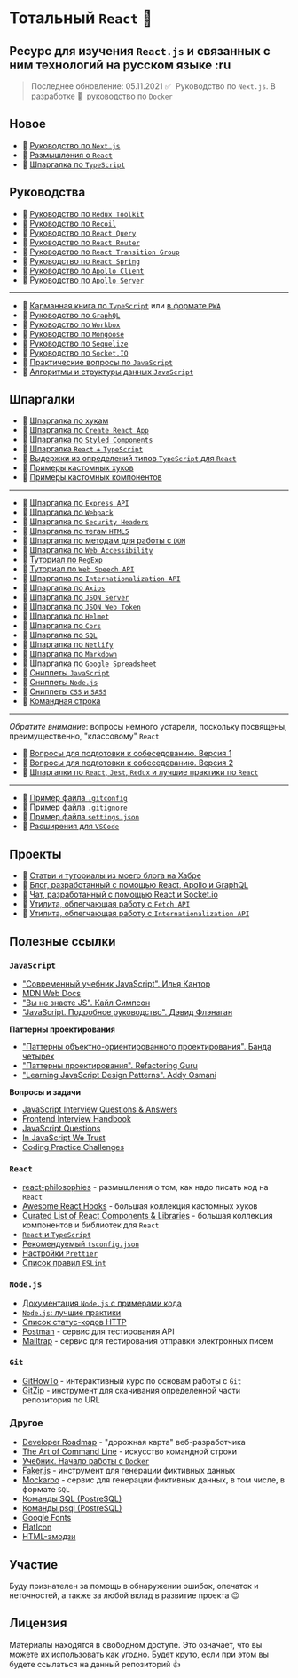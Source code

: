 # Тотальный `React` :metal:

## Ресурс для изучения `React.js` и связанных с ним технологий на русском языке :ru

> Последнее обновление: 05.11.2021 ✅&nbsp;&nbsp;Руководство по `Next.js`. В разработке 🔬&nbsp;&nbsp;руководство по `Docker`

## Новое

- :page_with_curl: [Руководство по `Next.js`](./md/next.md)
- :memo: [Размышления о `React`](./md/react-philosophies.md)
- :memo: [Шпаргалка по `TypeScript`](./md/ts_cheatsheet.md)

## Руководства

- :page_with_curl: [Руководство по `Redux Toolkit`](./md/redux-toolkit.md)
- :page_with_curl: [Руководство по `Recoil`](./md/recoil.md)
- :page_with_curl: [Руководство по `React Query`](./md/react-query.md)
- :page_with_curl: [Руководство по `React Router`](./md/react-router.md)
- :page_with_curl: [Руководство по `React Transition Group`](./md/react-transition-group.md)
- :page_with_curl: [Руководство по `React Spring`](./md/react-spring.md)
- :page_with_curl: [Руководство по `Apollo Client`](./md/apollo/client.md)
- :page_with_curl: [Руководство по `Apollo Server`](./md/apollo/server.md)

---

- :page_with_curl: [Карманная книга по `TypeScript`](./md/ts.md) или [в формате `PWA`](https://typescript-handbook.ru/)
- :page_with_curl: [Руководство по `GraphQL`](./md/graphql.md)
- :page_with_curl: [Руководство по `Workbox`](./md/wb/wb.md)
- :page_with_curl: [Руководство по `Mongoose`](./md/mongoose.md)
- :page_with_curl: [Руководство по `Sequelize`](./md/sequelize.md)
- :page_with_curl: [Руководство по `Socket.IO`](./md/socket/README.md)
- :page_with_curl: [Практические вопросы по `JavaScript`](./md/js_questions.md)
- :page_with_curl: [Алгоритмы и структуры данных `JavaScript`](./md/js_algorithms.md)

## Шпаргалки

- :memo: [Шпаргалка по хукам](./md/hooks.md)
- :memo: [Шпаргалка по `Create React App`](./md/create-react-app.md)
- :memo: [Шпаргалка по `Styled Components`](./md/styled-components.md)
- :memo: [Шпаргалка `React` + `TypeScript`](./md/react-typescript.md)
- :memo: [Выдержки из определений типов `TypeScript` для `React`](./md/react-types.md)
- :memo: [Примеры кастомных хуков](./md/custom-hooks.md)
- :memo: [Примеры кастомных компонентов](./md/custom-components.md)

---

- :memo: [Шпаргалка по `Express API`](./md/express-api.md)
- :memo: [Шпаргалка по `Webpack`](./md/webpack.md)
- :memo: [Шпаргалка по `Security Headers`](./md/security/security.md)
- :memo: [Шпаргалка по тегам `HTML5`](./md/html5.md)
- :memo: [Шпаргалка по методам для работы с `DOM`](./md/js-dom.md)
- :memo: [Шпаргалка по `Web Accessibility`](./md/access/access.md)
- :memo: [Туториал по `RegExp`](./md/regexp/regexp.md)
- :memo: [Туториал по `Web Speech API`](./md/regexp/regexp.md)
- :memo: [Шпаргалка по `Internationalization API`](./md/intl.md)
- :memo: [Шпаргалка по `Axios`](./md/axios.md)
- :memo: [Шпаргалка по `JSON Server`](./md/json-server/README.md)
- :memo: [Шпаргалка по `JSON Web Token`](./md/jsonwebtoken.md)
- :memo: [Шпаргалка по `Helmet`](./md/helmet.md)
- :memo: [Шпаргалка по `Cors`](./md/cors.md)
- :memo: [Шпаргалка по `SQL`](./md/sql.md)
- :memo: [Шпаргалка по `Netlify`](./md/netlify.md)
- :memo: [Шпаргалка по `Markdown`](./md/markdown.md)
- :memo: [Шпаргалка по `Google Spreadsheet`](./md/google-spreadsheet.md)
- :memo: [Сниппеты `JavaScript`](./md/snippets_javascript.md)
- :memo: [Сниппеты `Node.js`](./md/snippets_node.md)
- :memo: [Сниппеты `CSS` и `SASS`](./md/snippets_csssass.md)
- :memo: [Командная строка](./md/command_line.md)

---

_Обратите внимание_: вопросы немного устарели, поскольку посвящены, преимущественно, "классовому" `React`

- :page_with_curl: [Вопросы для подготовки к собеседованию. Версия 1](./md/questions_react.md)
- :page_with_curl: [Вопросы для подготовки к собеседованию. Версия 2](./md/questions_react-v2.md)
- :memo: [Шпаргалки по `React`, `Jest`, `Redux` и лучшие практики по `React`](./md/cheatsheets-bestpractices.md)

---

- :floppy_disk: [Пример файла `.gitconfig`](./assets/.gitconfig)
- :floppy_disk: [Пример файла `.gitignore`](./assets/.gitignore)
- :floppy_disk: [Пример файла `settings.json`](./assets/settings.json)
- :memo: [Расширения для `VSCode`](./md/vscode_extensions.md)

## Проекты

- :link: [Статьи и туториалы из моего блога на Хабре](https://github.com/harryheman/Blog-Posts)
- :link: [Блог, разработанный с помощью React, Apollo и GraphQL](https://github.com/harryheman/React-Apollo-GraphQL-Social-App)
- :link: [Чат, разработанный с помощью React и Socket.io](https://github.com/harryheman/React-Socket.io-Chat-App)
- :link: [Утилита, облегчающая работу с `Fetch API`](https://github.com/harryheman/simple-fetch)
- :link: [Утилита, облегчающая работу с `Internationalization API`](https://github.com/harryheman/easy-intl)

## Полезные ссылки

### `JavaScript`

- ["Современный учебник JavaScript". Илья Кантор](https://learn.javascript.ru/)
- [MDN Web Docs](https://developer.mozilla.org/ru/)
- ["Вы не знаете JS". Кайл Симпсон](https://github.com/azat-io/you-dont-know-js-ru)
- ["JavaScript. Подробное руководство". Дэвид Флэнаган](./assets/books/definitive_guide.pdf)

__Паттерны проектирования__

- ["Паттерны объектно-ориентированного проектирования". Банда четырех](./assets/books/design_patterns.pdf)
- ["Паттерны проектирования". Refactoring Guru](https://refactoring.guru/ru/design-patterns)
- ["Learning JavaScript Design Patterns". Addy Osmani](https://addyosmani.com/resources/essentialjsdesignpatterns/book/)

__Вопросы и задачи__

- [JavaScript Interview Questions & Answers](https://github.com/sudheerj/javascript-interview-questions)
- [Frontend Interview Handbook](https://github.com/yangshun/front-end-interview-handbook/)
- [JavaScript Questions](https://github.com/lydiahallie/javascript-questions)
- [In JavaScript We Trust](https://github.com/yeungon/In-JavaScript-we-trust)
- [Coding Practice Challenges](https://edabit.com/challenges)

### `React`

- [react-philosophies](https://github.com/mithi/react-philosophies) - размышления о том, как надо писать код на `React`
- [Awesome React Hooks](https://github.com/rehooks/awesome-react-hooks) - большая коллекция кастомных хуков
- [Curated List of React Components & Libraries](https://github.com/brillout/awesome-react-components) - большая коллекция компонентов и библиотек для `React`
- [`React` и `TypeScript`](https://reactdev.ru/types/)
- [Рекомендуемый `tsconfig.json`](https://www.npmjs.com/package/@tsconfig/recommended)
- [Настройки `Prettier`](https://prettier.io/docs/en/options.html)
- [Список правил `ESLint`](https://eslint.org/docs/rules/)

### `Node.js`

- [Документация `Node.js` с примерами кода](https://nodejsdev.ru/doc/)
- [`Node.js`: лучшие практики](https://github.com/goldbergyoni/nodebestpractices/blob/master/README.russian.md)
- [Список статус-кодов HTTP](https://httpstatuses.com/)
- [Postman](https://www.postman.com/) - сервис для тестирования API
- [Mailtrap](https://mailtrap.io/) - сервис для тестирования отправки электронных писем

### `Git`

- [GitHowTo](https://githowto.com/ru) - интерактивный курс по основам работы с `Git`
- [GitZip](http://kinolien.github.io/gitzip/) - инструмент для скачивания определенной части репозитория по URL

### Другое

- [Developer Roadmap](https://github.com/kamranahmedse/developer-roadmap) - "дорожная карта" веб-разработчика
- [The Art of Command Line](https://github.com/jlevy/the-art-of-command-line) - искусство командной строки
- [Учебник. Начало работы с `Docker`](https://docs.microsoft.com/ru-ru/visualstudio/docker/tutorials/docker-tutorial)
- [Faker.js](https://fakerjsdocs.netlify.app/#browser-demo) - инструмент для генерации фиктивных данных
- [Mockaroo](https://www.mockaroo.com/) - сервис для генерации фиктивных данных, в том числе, в формате `SQL`
- [Команды SQL (PostreSQL)](https://postgrespro.ru/docs/postgresql/13/sql-commands)
- [Команды psql (PostreSQL)](https://postgrespro.ru/docs/postgresql/13/app-psql)
- [Google Fonts](https://fonts.google.com/)
- [FlatIcon](https://www.flaticon.com/)
- [HTML-эмодзи](https://www.w3schools.com/charsets/ref_emoji.asp)

## Участие

Буду признателен за помощь в обнаружении ошибок, опечаток и неточностей, а также за любой вклад в развитие проекта :wink:

## Лицензия

Материалы находятся в свободном доступе. Это означает, что вы можете их использовать как угодно. Будет круто, если при этом вы будете ссылаться на данный репозиторий :thumbsup:
